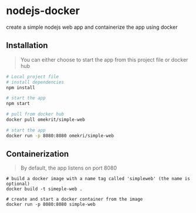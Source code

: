 # nodejs-docker
create a simple nodejs web app and containerize the app using docker

## Installation
> You can either choose to start the app from this project file or docker hub
```bash
# Local project file
# install dependencies
npm install

# start the app
npm start

# pull from docker hub
docker pull omekrit/simple-web

# start the app
docker run -p 8080:8080 omekri/simple-web
```

## Containerization
> By default, the app listens on port 8080
```docker
# build a docker image with a name tag called 'simpleweb' (the name is optional)
docker build -t simeple-web .

# create and start a docker container from the image
docker run -p 8080:8080 simple-web
``` 
